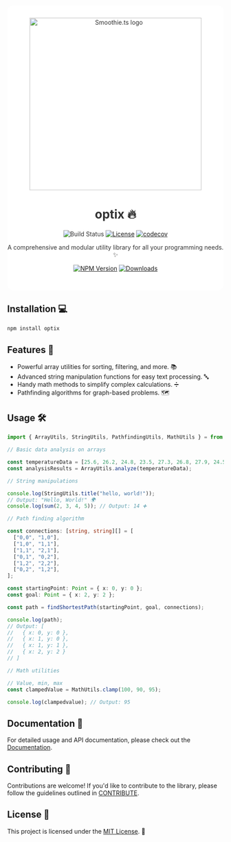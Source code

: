 <div align="center" style="background-color: white; color: #333; padding-bottom: 2em; border-radius: 1em;">
  <img style="margin-top: 2em;" src="https://i.ibb.co/sWfcNyt/Opti-X-logo.png" alt="Smoothie.ts logo" width="400" />

# optix 🔥

![Build Status](https://img.shields.io/github/actions/workflow/status/emilohlund-git/optix/build.yml?label=build&labelColor=%23800080&color=%23FFF)
[![License](https://img.shields.io/github/license/emilohlund-git/optix.svg?style=flat-square)](LICENSE)
[![codecov](https://codecov.io/gh/emilohlund-git/optix/branch/main/graph/badge.svg?token=09SD0O77RV)](https://codecov.io/gh/emilohlund-git/optix)

A comprehensive and modular utility library for all your programming needs. ✨

[![NPM Version](https://img.shields.io/npm/v/optix-ts.svg?style=flat-square)](https://www.npmjs.com/package/optix-ts)
[![Downloads](https://img.shields.io/npm/dm/optix-ts.svg?style=flat-square)](https://www.npmjs.com/package/optix-ts)

</div>

## Installation 💻

```bash
npm install optix
```

## Features 🚀

- Powerful array utilities for sorting, filtering, and more. 📚
- Advanced string manipulation functions for easy text processing. 🔤
- Handy math methods to simplify complex calculations. ➗
- Pathfinding algorithms for graph-based problems. 🗺️

## Usage 🛠️

```TypeScript
import { ArrayUtils, StringUtils, PathfindingUtils, MathUtils } = from 'optix';

// Basic data analysis on arrays

const temperatureData = [25.6, 26.2, 24.8, 23.5, 27.3, 26.8, 27.9, 24.5, 25.2, 26.1];
const analysisResults = ArrayUtils.analyze(temperatureData);

// String manipulations

console.log(StringUtils.title("hello, world!"));
// Output: "Hello, World!" 🌍
console.log(sum(2, 3, 4, 5)); // Output: 14 ➕

// Path finding algorithm

const connections: [string, string][] = [
  ["0,0", "1,0"],
  ["1,0", "1,1"],
  ["1,1", "2,1"],
  ["0,1", "0,2"],
  ["1,2", "2,2"],
  ["0,2", "1,2"],
];

const startingPoint: Point = { x: 0, y: 0 };
const goal: Point = { x: 2, y: 2 };

const path = findShortestPath(startingPoint, goal, connections);

console.log(path);
// Output: [
//   { x: 0, y: 0 },
//   { x: 1, y: 0 },
//   { x: 1, y: 1 },
//   { x: 2, y: 2 }
// ]

// Math utilities

// Value, min, max
const clampedValue = MathUtils.clamp(100, 90, 95);

console.log(clampedvalue); // Output: 95
```

## Documentation 📖

For detailed usage and API documentation, please check out the [Documentation](https://emilohlund-git.github.io/optix/).

## Contributing 🤝

Contributions are welcome! If you'd like to contribute to the library, please follow the guidelines outlined in [CONTRIBUTE](CONTRIBUTE.md).

## License 📝

This project is licensed under the [MIT License](LICENSE). 📜
